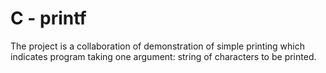 # C - printf

The project is a collaboration of demonstration of simple printing which indicates program taking one argument: string of characters to be printed.
